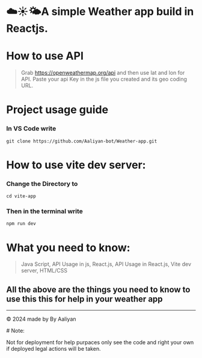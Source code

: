# ☁️☀️🌤️A simple Weather app build in Reactjs.
# How to use API
> Grab https://openweathermap.org/api and then use lat and lon for API. Paste your api Key in  the js file you created  and its geo coding URL.
# Project usage guide
### In VS Code write

```
git clone https://github.com/Aaliyan-bot/Weather-app.git
```
# How to use vite dev server:

### Change the Directory to 

```
cd vite-app
```
### Then in the terminal write

```
npm run dev
```
# What you need to know:
> Java Script,
>   API Usage in js,
>  React.js,
>   API Usage in React.js,
>     Vite dev server,
>  HTML/CSS
<h2>All the above are the things you need to know to use this this for help in your weather app</h2>
<hr>
<footer>
  <p>&copy; 2024 made by <a herf="github.com/SkipScaped">By Aaliyan</a></p>
</footer>
# Note:
<p>Not for deployment for help purpaces only see the code and right your own if deployed legal actions will be taken.</p>
